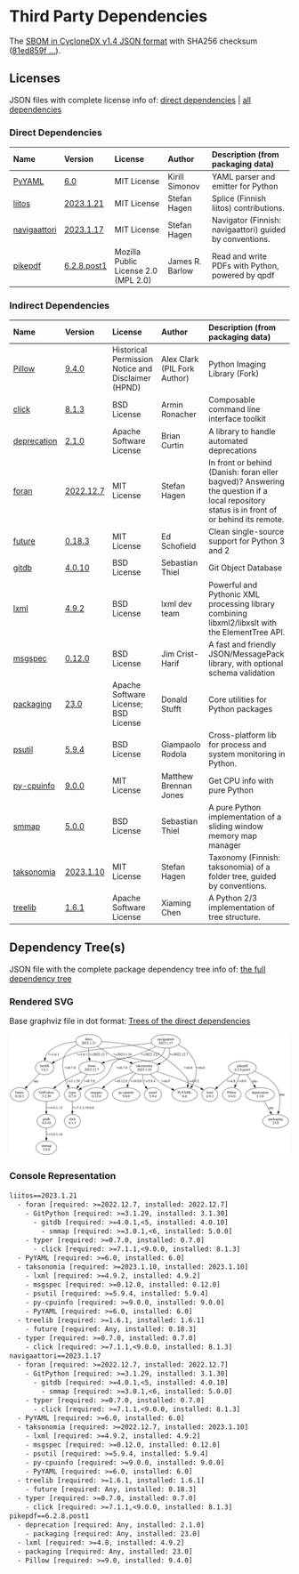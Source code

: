 # Third Party Dependencies

<!--[[[fill sbom_sha256()]]]-->
The [SBOM in CycloneDX v1.4 JSON format](https://git.sr.ht/~sthagen/etiketti/blob/default/sbom.json) with SHA256 checksum ([81ed859f ...](https://git.sr.ht/~sthagen/etiketti/blob/default/sbom.json.sha256 "sha256:81ed859f97a7d69d9c0ad4a04e01a34d6ba41130fdd1a4480d6027a9cce5e475")).
<!--[[[end]]] (checksum: c8dd775d1cc534117ccec3506c478747)-->
## Licenses 

JSON files with complete license info of: [direct dependencies](direct-dependency-licenses.json) | [all dependencies](all-dependency-licenses.json)

### Direct Dependencies

<!--[[[fill direct_dependencies_table()]]]-->
| Name                                                                                | Version                                                       | License                              | Author          | Description (from packaging data)                        |
|:------------------------------------------------------------------------------------|:--------------------------------------------------------------|:-------------------------------------|:----------------|:---------------------------------------------------------|
| [PyYAML](https://pyyaml.org/)                                                       | [6.0](https://pypi.org/project/PyYAML/6.0/)                   | MIT License                          | Kirill Simonov  | YAML parser and emitter for Python                       |
| [liitos](https://git.sr.ht/~sthagen/liitos/tree/default/item/README.md)             | [2023.1.21](https://pypi.org/project/liitos/2023.1.21/)       | MIT License                          | Stefan Hagen    | Splice (Finnish liitos) contributions.                   |
| [navigaattori](https://git.sr.ht/~sthagen/navigaattori/tree/default/item/README.md) | [2023.1.17](https://pypi.org/project/navigaattori/2023.1.17/) | MIT License                          | Stefan Hagen    | Navigator (Finnish: navigaattori) guided by conventions. |
| [pikepdf](https://github.com/pikepdf/pikepdf)                                       | [6.2.8.post1](https://pypi.org/project/pikepdf/6.2.8.post1/)  | Mozilla Public License 2.0 (MPL 2.0) | James R. Barlow | Read and write PDFs with Python, powered by qpdf         |
<!--[[[end]]] (checksum: f30809c67f8e55bde183ba2c3199058a)-->

### Indirect Dependencies

<!--[[[fill indirect_dependencies_table()]]]-->
| Name                                                                            | Version                                                     | License                                            | Author                       | Description (from packaging data)                                                                                                         |
|:--------------------------------------------------------------------------------|:------------------------------------------------------------|:---------------------------------------------------|:-----------------------------|:------------------------------------------------------------------------------------------------------------------------------------------|
| [Pillow](https://python-pillow.org)                                             | [9.4.0](https://pypi.org/project/Pillow/9.4.0/)             | Historical Permission Notice and Disclaimer (HPND) | Alex Clark (PIL Fork Author) | Python Imaging Library (Fork)                                                                                                             |
| [click](https://palletsprojects.com/p/click/)                                   | [8.1.3](https://pypi.org/project/click/8.1.3/)              | BSD License                                        | Armin Ronacher               | Composable command line interface toolkit                                                                                                 |
| [deprecation](http://deprecation.readthedocs.io/)                               | [2.1.0](https://pypi.org/project/deprecation/2.1.0/)        | Apache Software License                            | Brian Curtin                 | A library to handle automated deprecations                                                                                                |
| [foran](https://git.sr.ht/~sthagen/foran/tree/default/item/README.md)           | [2022.12.7](https://pypi.org/project/foran/2022.12.7/)      | MIT License                                        | Stefan Hagen                 | In front or behind (Danish: foran eller bagved)? Answering the question if a local repository status is in front of or behind its remote. |
| [future](https://python-future.org)                                             | [0.18.3](https://pypi.org/project/future/0.18.3/)           | MIT License                                        | Ed Schofield                 | Clean single-source support for Python 3 and 2                                                                                            |
| [gitdb](https://github.com/gitpython-developers/gitdb)                          | [4.0.10](https://pypi.org/project/gitdb/4.0.10/)            | BSD License                                        | Sebastian Thiel              | Git Object Database                                                                                                                       |
| [lxml](https://lxml.de/)                                                        | [4.9.2](https://pypi.org/project/lxml/4.9.2/)               | BSD License                                        | lxml dev team                | Powerful and Pythonic XML processing library combining libxml2/libxslt with the ElementTree API.                                          |
| [msgspec](https://jcristharif.com/msgspec/)                                     | [0.12.0](https://pypi.org/project/msgspec/0.12.0/)          | BSD License                                        | Jim Crist-Harif              | A fast and friendly JSON/MessagePack library, with optional schema validation                                                             |
| [packaging](https://github.com/pypa/packaging/blob/main/README.rst)             | [23.0](https://pypi.org/project/packaging/23.0/)            | Apache Software License; BSD License               | Donald Stufft                | Core utilities for Python packages                                                                                                        |
| [psutil](https://github.com/giampaolo/psutil)                                   | [5.9.4](https://pypi.org/project/psutil/5.9.4/)             | BSD License                                        | Giampaolo Rodola             | Cross-platform lib for process and system monitoring in Python.                                                                           |
| [py-cpuinfo](https://github.com/workhorsy/py-cpuinfo)                           | [9.0.0](https://pypi.org/project/py-cpuinfo/9.0.0/)         | MIT License                                        | Matthew Brennan Jones        | Get CPU info with pure Python                                                                                                             |
| [smmap](https://github.com/gitpython-developers/smmap)                          | [5.0.0](https://pypi.org/project/smmap/5.0.0/)              | BSD License                                        | Sebastian Thiel              | A pure Python implementation of a sliding window memory map manager                                                                       |
| [taksonomia](https://git.sr.ht/~sthagen/taksonomia/tree/default/item/README.md) | [2023.1.10](https://pypi.org/project/taksonomia/2023.1.10/) | MIT License                                        | Stefan Hagen                 | Taxonomy (Finnish: taksonomia) of a folder tree, guided by conventions.                                                                   |
| [treelib](https://github.com/caesar0301/treelib)                                | [1.6.1](https://pypi.org/project/treelib/1.6.1/)            | Apache Software License                            | Xiaming Chen                 | A Python 2/3 implementation of tree structure.                                                                                            |
<!--[[[end]]] (checksum: 7735a895c3ad7dfc026eb30582edca28)-->

## Dependency Tree(s)

JSON file with the complete package dependency tree info of: [the full dependency tree](package-dependency-tree.json)

### Rendered SVG

Base graphviz file in dot format: [Trees of the direct dependencies](package-dependency-tree.dot.txt)

<img src="./package-dependency-tree.svg" alt="Trees of the direct dependencies" title="Trees of the direct dependencies"/>

### Console Representation

<!--[[[fill dependency_tree_console_text()]]]-->
````console
liitos==2023.1.21
  - foran [required: >=2022.12.7, installed: 2022.12.7]
    - GitPython [required: >=3.1.29, installed: 3.1.30]
      - gitdb [required: >=4.0.1,<5, installed: 4.0.10]
        - smmap [required: >=3.0.1,<6, installed: 5.0.0]
    - typer [required: >=0.7.0, installed: 0.7.0]
      - click [required: >=7.1.1,<9.0.0, installed: 8.1.3]
  - PyYAML [required: >=6.0, installed: 6.0]
  - taksonomia [required: >=2023.1.10, installed: 2023.1.10]
    - lxml [required: >=4.9.2, installed: 4.9.2]
    - msgspec [required: >=0.12.0, installed: 0.12.0]
    - psutil [required: >=5.9.4, installed: 5.9.4]
    - py-cpuinfo [required: >=9.0.0, installed: 9.0.0]
    - PyYAML [required: >=6.0, installed: 6.0]
  - treelib [required: >=1.6.1, installed: 1.6.1]
    - future [required: Any, installed: 0.18.3]
  - typer [required: >=0.7.0, installed: 0.7.0]
    - click [required: >=7.1.1,<9.0.0, installed: 8.1.3]
navigaattori==2023.1.17
  - foran [required: >=2022.12.7, installed: 2022.12.7]
    - GitPython [required: >=3.1.29, installed: 3.1.30]
      - gitdb [required: >=4.0.1,<5, installed: 4.0.10]
        - smmap [required: >=3.0.1,<6, installed: 5.0.0]
    - typer [required: >=0.7.0, installed: 0.7.0]
      - click [required: >=7.1.1,<9.0.0, installed: 8.1.3]
  - PyYAML [required: >=6.0, installed: 6.0]
  - taksonomia [required: >=2022.12.7, installed: 2023.1.10]
    - lxml [required: >=4.9.2, installed: 4.9.2]
    - msgspec [required: >=0.12.0, installed: 0.12.0]
    - psutil [required: >=5.9.4, installed: 5.9.4]
    - py-cpuinfo [required: >=9.0.0, installed: 9.0.0]
    - PyYAML [required: >=6.0, installed: 6.0]
  - treelib [required: >=1.6.1, installed: 1.6.1]
    - future [required: Any, installed: 0.18.3]
  - typer [required: >=0.7.0, installed: 0.7.0]
    - click [required: >=7.1.1,<9.0.0, installed: 8.1.3]
pikepdf==6.2.8.post1
  - deprecation [required: Any, installed: 2.1.0]
    - packaging [required: Any, installed: 23.0]
  - lxml [required: >=4.8, installed: 4.9.2]
  - packaging [required: Any, installed: 23.0]
  - Pillow [required: >=9.0, installed: 9.4.0]
````
<!--[[[end]]] (checksum: d2450e6590d87fe961aad3ed1ba7c3b0)-->
